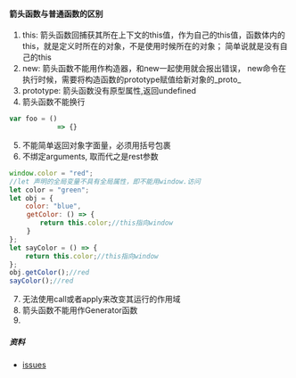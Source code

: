 #### 箭头函数与普通函数的区别
1. this: 箭头函数回捕获其所在上下文的this值，作为自己的this值，函数体内的
this，就是定义时所在的对象，不是使用时候所在的对象；
简单说就是没有自己的this
2. new: 箭头函数不能用作构造器，和new一起使用就会报出错误，
new命令在执行时候，需要将构造函数的prototype赋值给新对象的_proto_
3. prototype: 箭头函数没有原型属性,返回undefined
4. 箭头函数不能换行
```javascript
var foo = ()
            => {}
```
5. 不能简单返回对象字面量，必须用括号包裹
6. 不绑定arguments, 取而代之是rest参数
```javascript
window.color = "red";
//let 声明的全局变量不具有全局属性，即不能用window.访问
let color = "green";
let obj = {
    color: "blue",
　　 getColor: () => {
　　　　 return this.color;//this指向window
　　 }
};
let sayColor = () => {
    return this.color;//this指向window
};
obj.getColor();//red
sayColor();//red
```
7. 无法使用call或者apply来改变其运行的作用域
8. 箭头函数不能用作Generator函数
9.


##### 资料
- [issues](https://github.com/Advanced-Frontend/Daily-Interview-Question/issues/101)